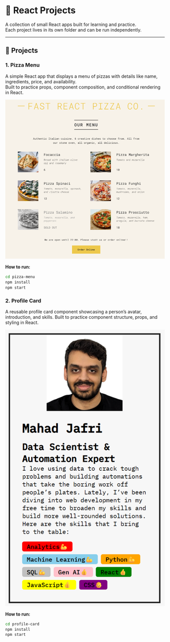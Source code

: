 # 🍕 React Projects

A collection of small React apps built for learning and practice.  
Each project lives in its own folder and can be run independently.

---

## 🚀 Projects

### 1. Pizza Menu

A simple React app that displays a menu of pizzas with details like name, ingredients, price, and availability.  
Built to practice props, component composition, and conditional rendering in React.

![Pizza Menu Screenshot](.\pizza-menu\public\demo.png)

**How to run:**

```bash
cd pizza-menu
npm install
npm start
```

### 2. Profile Card

A reusable profile card component showcasing a person’s avatar, introduction, and skills.
Built to practice component structure, props, and styling in React.

![Profile Card Screenshot](.\profile-card\public\demo.png)

**How to run:**

```bash
cd profile-card
npm install
npm start
```
